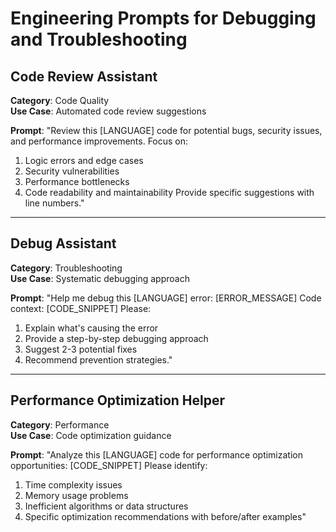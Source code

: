 # Engineering Prompts for Debugging and Troubleshooting

## Code Review Assistant
**Category**: Code Quality  
**Use Case**: Automated code review suggestions

**Prompt**: 
"Review this [LANGUAGE] code for potential bugs, security issues, and performance improvements. Focus on:
1. Logic errors and edge cases
2. Security vulnerabilities  
3. Performance bottlenecks
4. Code readability and maintainability
Provide specific suggestions with line numbers."

---

## Debug Assistant  
**Category**: Troubleshooting  
**Use Case**: Systematic debugging approach

**Prompt**:
"Help me debug this [LANGUAGE] error: [ERROR_MESSAGE]
Code context: [CODE_SNIPPET]
Please:
1. Explain what's causing the error
2. Provide a step-by-step debugging approach
3. Suggest 2-3 potential fixes
4. Recommend prevention strategies."

---

## Performance Optimization Helper
**Category**: Performance  
**Use Case**: Code optimization guidance

**Prompt**:
"Analyze this [LANGUAGE] code for performance optimization opportunities:
[CODE_SNIPPET]
Please identify:
1. Time complexity issues
2. Memory usage problems
3. Inefficient algorithms or data structures
4. Specific optimization recommendations with before/after examples"

